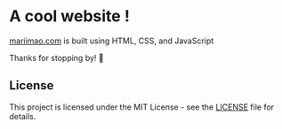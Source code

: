 # A cool website !

[mariimao.com](https://mariimao.com/) is built using HTML, CSS, and JavaScript

Thanks for stopping by! 🌱


## License

This project is licensed under the MIT License - see the [LICENSE](LICENSE) file for details.